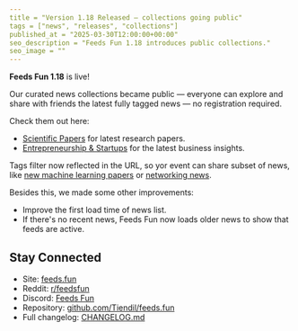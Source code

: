 ```yaml
---
title = "Version 1.18 Released — collections going public"
tags = ["news", "releases", "collections"]
published_at = "2025-03-30T12:00:00+00:00"
seo_description = "Feeds Fun 1.18 introduces public collections."
seo_image = ""
---
```


**Feeds Fun 1.18** is live!

Our curated news collections became public — everyone can explore and share with friends the latest fully tagged news — no registration required.

Check them out here:

- [Scientific Papers](https://feeds.fun/show/scientific-papers) for latest research papers.
- [Entrepreneurship & Startups](https://feeds.fun/show/entrepreneurship) for the latest business insights.

Tags filter now reflected in the URL, so yor event can share subset of news, like [new machine learning papers](https://feeds.fun/show/scientific-papers/machine-learning) or [networking news](https://feeds.fun/show/entrepreneurship/networking).

Besides this, we made some other improvements:

- Improve the first load time of news list.
- If there's no recent news, Feeds Fun now loads older news to show that feeds are active.

## Stay Connected

- Site: [feeds.fun](https://feeds.fun/)
- Reddit: [r/feedsfun](https://www.reddit.com/r/feedsfun/)
- Discord: [Feeds Fun](https://discord.com/invite/C5RVusHQXy)
- Repository: [github.com/Tiendil/feeds.fun](https://github.com/Tiendil/feeds.fun)
- Full changelog: [CHANGELOG.md](https://github.com/Tiendil/feeds.fun/blob/main/CHANGELOG.md)
